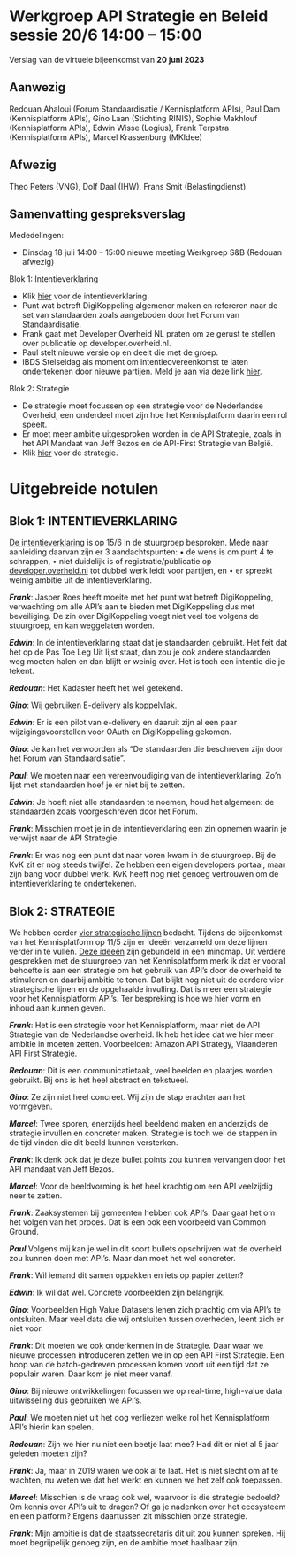 # Werkgroep API Strategie en Beleid sessie 20/6 14:00 – 15:00
Verslag van de virtuele bijeenkomst van **20 juni 2023**

## Aanwezig
Redouan Ahaloui (Forum Standaardisatie / Kennisplatform APIs), Paul Dam (Kennisplatform APIs), Gino Laan (Stichting RINIS), Sophie Makhlouf (Kennisplatform APIs), Edwin Wisse (Logius), Frank Terpstra (Kennisplatform APIs), Marcel Krassenburg (MKIdee)

## Afwezig
Theo Peters (VNG), Dolf Daal (IHW), Frans Smit (Belastingdienst)

## Samenvatting gespreksverslag

Mededelingen:
-	Dinsdag 18 juli 14:00 – 15:00 nieuwe meeting Werkgroep S&B (Redouan afwezig)

Blok 1: Intentieverklaring
-	Klik [hier](https://github.com/Geonovum/KP-APIs/blob/master/overleggen/Werkgroep%20API%20strategie%20en%20beleid/Werkversie/intentieverklaring.md) voor de intentieverklaring.
-	Punt wat betreft DigiKoppeling algemener maken en refereren naar de set van standaarden zoals aangeboden door het Forum van Standaardisatie. 
-	Frank gaat met Developer Overheid NL praten om ze gerust te stellen over publicatie op developer.overheid.nl.
-	Paul stelt nieuwe versie op en deelt die met de groep. 
-	IBDS Stelseldag als moment om intentieovereenkomst te laten ondertekenen door nieuwe partijen. Meld je aan via deze link [hier](https://realisatieibds.pleio.nl/events/view/46addf7f-5c2a-4434-abdf-bd627e7d8444/save-the-date-op-23-11-23-is-er-een-ibds-dag). 

Blok 2: Strategie
-	De strategie moet focussen op een strategie voor de Nederlandse Overheid, een onderdeel moet zijn hoe het Kennisplatform daarin een rol speelt. 
-	Er moet meer ambitie uitgesproken worden in de API Strategie, zoals in het API Mandaat van Jeff Bezos en de API-First Strategie van België. 
-	Klik [hier](https://github.com/Geonovum/KP-APIs/blob/master/overleggen/Werkgroep%20API%20strategie%20en%20beleid/Werkversie/strategie.md) voor de strategie. 

# Uitgebreide notulen

## Blok 1: INTENTIEVERKLARING

[De intentieverklaring](https://github.com/Geonovum/KP-APIs/blob/master/overleggen/Werkgroep%20API%20strategie%20en%20beleid/Werkversie/intentieverklaring.md) is op 15/6 in de stuurgroep besproken. Mede naar aanleiding daarvan zijn er 3 aandachtspunten:
•	de wens is om punt 4 te schrappen,
•	niet duidelijk is of registratie/publicatie op [developer.overheid.nl](https://developer.overheid.nl) tot dubbel werk leidt voor partijen, en
•	er spreekt weinig ambitie uit de intentieverklaring.
 
***Frank***:
Jasper Roes heeft moeite met het punt wat betreft DigiKoppeling, verwachting om alle API’s aan te bieden met DigiKoppeling dus met beveiliging. De zin over DigiKoppeling voegt niet veel toe volgens de stuurgroep, en kan weggelaten worden. 

***Edwin***:
In de intentieverklaring staat dat je standaarden gebruikt. Het feit dat het op de Pas Toe Leg Uit lijst staat, dan zou je ook andere standaarden weg moeten halen en dan blijft er weinig over. Het is toch een intentie die je tekent. 

***Redouan***:
Het Kadaster heeft het wel getekend. 

***Gino***:
Wij gebruiken E-delivery als koppelvlak. 

***Edwin***:
Er is een pilot van e-delivery en daaruit zijn al een paar wijzigingsvoorstellen voor OAuth en DigiKoppeling gekomen. 

***Gino***:
Je kan het verwoorden als “De standaarden die beschreven zijn door het Forum van Standaardisatie”. 

***Paul***:
We moeten naar een vereenvoudiging van de intentieverklaring. Zo’n lijst met standaarden hoef je er niet bij te zetten. 

***Edwin***:
Je hoeft niet alle standaarden te noemen, houd het algemeen: de standaarden zoals voorgeschreven door het Forum.

***Frank***:
Misschien moet je in de intentieverklaring een zin opnemen waarin je verwijst naar de API Strategie. 

***Frank***:
Er was nog een punt dat naar voren kwam in de stuurgroep. Bij de KvK zit er nog steeds twijfel. Ze hebben een eigen developers portaal, maar zijn bang voor dubbel werk. KvK heeft nog niet genoeg vertrouwen om de intentieverklaring te ondertekenen.


## Blok 2: STRATEGIE

We hebben eerder [vier strategische lijnen](https://github.com/Geonovum/KP-APIs/blob/master/overleggen/Werkgroep%20API%20strategie%20en%20beleid/Werkversie/strategie.md) bedacht. Tijdens de bijeenkomst van het Kennisplatform op 11/5 zijn er ideeën verzameld om deze lijnen verder in te vullen. [Deze ideeën]([https://github.com/Geonovum/KP-APIs/blob/master/overleggen/Werkgroep%20API%20strategie%20en%20beleid/Gebruikerswensen/mindmap.md) zijn gebundeld in een mindmap. Uit verdere gesprekken met de stuurgroep van het Kennisplatform merk ik dat er vooral behoefte is aan een strategie om het gebruik van API’s door de overheid te stimuleren en daarbij ambitie te tonen. Dat blijkt nog niet uit de eerdere vier strategische lijnen en de opgehaalde invulling. Dat is meer een strategie voor het Kennisplatform API’s. Ter bespreking is hoe we hier vorm en inhoud aan kunnen geven.


***Frank***:
Het is een strategie voor het Kennisplatform, maar niet de API Strategie van de Nederlandse overheid. Ik heb het idee dat we hier meer ambitie in moeten zetten. Voorbeelden: Amazon API Strategy, Vlaanderen API First Strategie. 

***Redouan***:
Dit is een communicatietaak, veel beelden en plaatjes worden gebruikt. Bij ons is het heel abstract en tekstueel. 

***Gino***:
Ze zijn niet heel concreet. Wij zijn de stap erachter aan het vormgeven. 

***Marcel***:
Twee sporen, enerzijds heel beeldend maken en anderzijds de strategie invullen en concreter maken. Strategie is toch wel de stappen in de tijd vinden die dit beeld kunnen versterken.

***Frank***:
Ik denk ook dat je deze bullet points zou kunnen vervangen door het API mandaat van Jeff Bezos. 

***Marcel***:
Voor de beeldvorming is het heel krachtig om een API veelzijdig neer te zetten.

***Frank***:
Zaaksystemen bij gemeenten hebben ook API’s. Daar gaat het om het volgen van het proces. Dat is een ook een voorbeeld van Common Ground. 

***Paul***
Volgens mij kan je wel in dit soort bullets opschrijven wat de overheid zou kunnen doen met API’s. Maar dan moet het wel concreter. 

***Frank***:
Wil iemand dit samen oppakken en iets op papier zetten?

***Edwin***:
Ik wil dat wel. Concrete voorbeelden zijn belangrijk.

***Gino***:
Voorbeelden High Value Datasets lenen zich prachtig om via API’s te ontsluiten. Maar veel data die wij ontsluiten tussen overheden, leent zich er niet voor. 

***Frank***:
Dit moeten we ook onderkennen in de Strategie. Daar waar we nieuwe processen introduceren zetten we in op een API First Strategie. Een hoop van de batch-gedreven processen komen voort uit een tijd dat ze populair waren. Daar kom je niet meer vanaf. 

***Gino***:
Bij nieuwe ontwikkelingen focussen we op real-time, high-value data uitwisseling dus gebruiken we API’s. 

***Paul***:
We moeten niet uit het oog verliezen welke rol het Kennisplatform API’s hierin kan spelen. 

***Redouan***:
Zijn we hier nu niet een beetje laat mee? Had dit er niet al 5 jaar geleden moeten zijn?

***Frank***:
Ja, maar in 2019 waren we ook al te laat. Het is niet slecht om af te wachten, nu weten we dat het werkt en kunnen we het zelf ook toepassen.

***Marcel***:
Misschien is de vraag ook wel, waarvoor is die strategie bedoeld? Om kennis over API’s uit te dragen? Of ga je nadenken over het ecosysteem en een platform? Ergens daartussen zit misschien onze strategie.

***Frank***:
Mijn ambitie is dat de staatssecretaris dit uit zou kunnen spreken. Hij moet begrijpelijk genoeg zijn, en de ambitie moet haalbaar zijn. 
